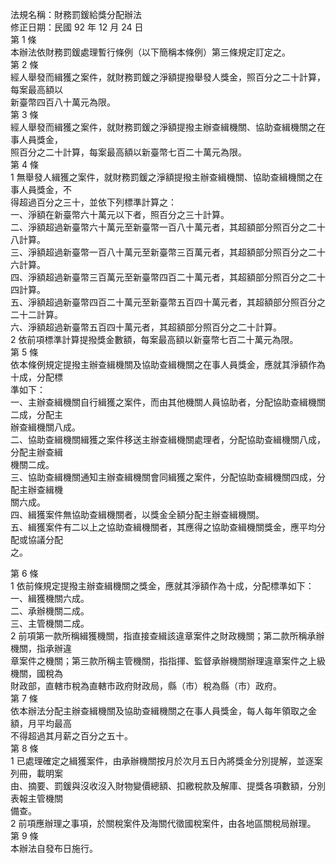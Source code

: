 法規名稱：財務罰鍰給獎分配辦法  
修正日期：民國 92 年 12 月 24 日  
第 1 條  
本辦法依財務罰鍰處理暫行條例（以下簡稱本條例）第三條規定訂定之。  
第 2 條  
經人舉發而緝獲之案件，就財務罰鍰之淨額提撥舉發人獎金，照百分之二十計算，每案最高額以  
新臺幣四百八十萬元為限。  
第 3 條  
經人舉發而緝獲之案件，就財務罰鍰之淨額提撥主辦查緝機關、協助查緝機關之在事人員獎金，  
照百分之二十計算，每案最高額以新臺幣七百二十萬元為限。  
第 4 條  
1 無舉發人緝獲之案件，就財務罰鍰之淨額提撥主辦查緝機關、協助查緝機關之在事人員獎金，不  
得超過百分之三十，並依下列標準計算之：  
一、淨額在新臺幣六十萬元以下者，照百分之三十計算。  
二、淨額超過新臺幣六十萬元至新臺幣一百八十萬元者，其超額部分照百分之二十八計算。  
三、淨額超過新臺幣一百八十萬元至新臺幣三百萬元者，其超額部分照百分之二十六計算。  
四、淨額超過新臺幣三百萬元至新臺幣四百二十萬元者，其超額部分照百分之二十四計算。  
五、淨額超過新臺幣四百二十萬元至新臺幣五百四十萬元者，其超額部分照百分之二十二計算。  
六、淨額超過新臺幣五百四十萬元者，其超額部分照百分之二十計算。  
2 依前項標準計算提撥獎金數額，每案最高額以新臺幣七百二十萬元為限。  
第 5 條  
依本條例規定提撥主辦查緝機關及協助查緝機關之在事人員獎金，應就其淨額作為十成，分配標  
準如下：  
一、主辦查緝機關自行緝獲之案件，而由其他機關人員協助者，分配協助查緝機關二成，分配主  
辦查緝機關八成。  
二、協助查緝機關緝獲之案件移送主辦查緝機關處理者，分配協助查緝機關八成，分配主辦查緝  
機關二成。  
三、協助查緝機關通知主辦查緝機關會同緝獲之案件，分配協助查緝機關四成，分配主辦查緝機  
關六成。  
四、緝獲案件無協助查緝機關者，以獎金全額分配主辦查緝機關。  
五、緝獲案件有二以上之協助查緝機關者，其應得之協助查緝機關獎金，應平均分配或協議分配  
之。  


第 6 條  
1 依前條規定提撥主辦查緝機關之獎金，應就其淨額作為十成，分配標準如下：  
一、緝獲機關六成。  
二、承辦機關二成。  
三、主管機關二成。  
2 前項第一款所稱緝獲機關，指直接查緝該違章案件之財政機關；第二款所稱承辦機關，指承辦違  
章案件之機關；第三款所稱主管機關，指指揮、監督承辦機關辦理違章案件之上級機關，國稅為  
財政部，直轄市稅為直轄市政府財政局，縣（市）稅為縣（市）政府。  
第 7 條  
依本辦法分配主辦查緝機關及協助查緝機關之在事人員獎金，每人每年領取之金額，月平均最高  
不得超過其月薪之百分之五十。  
第 8 條  
1 已處理確定之緝獲案件，由承辦機關按月於次月五日內將獎金分別提解，並逐案列冊，載明案  
由、摘要、罰鍰與沒收沒入財物變價總額、扣繳稅款及解庫、提獎各項數額，分別表報主管機關  
備查。  
2 前項應辦理之事項，於關稅案件及海關代徵國稅案件，由各地區關稅局辦理。  
第 9 條  
本辦法自發布日施行。  



